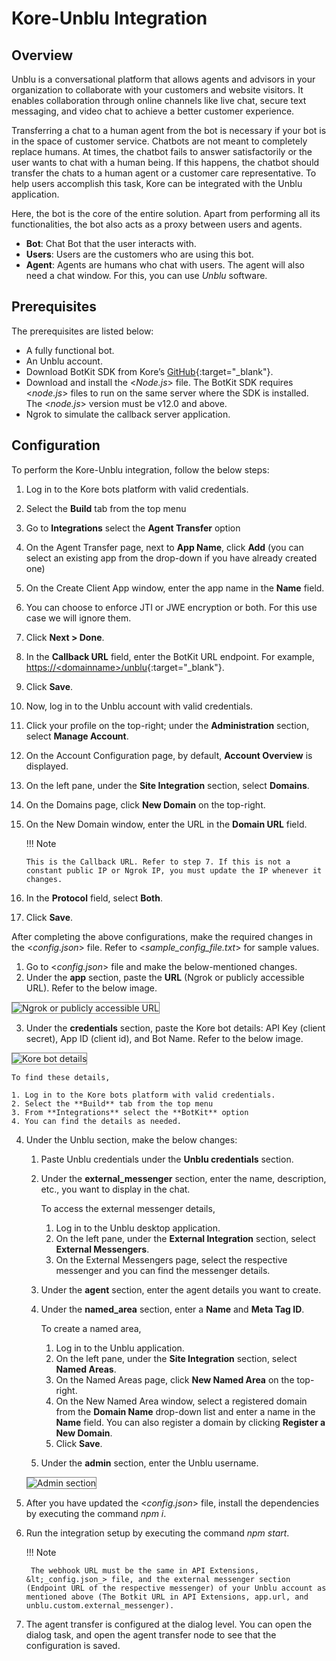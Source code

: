 # Kore-Unblu Integration

## Overview

Unblu is a conversational platform that allows agents and advisors in your organization to collaborate with your customers and website visitors. It enables collaboration through online channels like live chat, secure text messaging, and video chat to achieve a better customer experience.

Transferring a chat to a human agent from the bot is necessary if your bot is in the space of customer service. Chatbots are not meant to completely replace humans. At times, the chatbot fails to answer satisfactorily or the user wants to chat with a human being. If this happens, the chatbot should transfer the chats to a human agent or a customer care representative. To help users accomplish this task, Kore can be integrated with the Unblu application.

Here, the bot is the core of the entire solution. Apart from performing all its functionalities, the bot also acts as a proxy between users and agents.

* **Bot**: Chat Bot that the user interacts with.
* **Users**: Users are the customers who are using this bot.
* **Agent**: Agents are humans who chat with users. The agent will also need a chat window. For this, you can use _Unblu_ software.


## Prerequisites

The prerequisites are listed below:

* A fully functional bot.
* An Unblu account.
* Download BotKit SDK from Kore’s [GitHub](https://github.com/Koredotcom/BotKit){:target="_blank"}.
* Download and install the &lt;_Node.js_> file. The BotKit SDK requires &lt;_node.js_> files to run on the same server where the SDK is installed. The &lt;_node.js_> version must be v12.0 and above.
* Ngrok to simulate the callback server application.


## Configuration

To perform the Kore-Unblu integration, follow the below steps:

1. Log in to the Kore bots platform with valid credentials.
2. Select the **Build** tab from the top menu
3. Go to **Integrations** select the **Agent Transfer** option
4. On the Agent Transfer page, next to **App Name**, click **Add** (you can select an existing app from the drop-down if you have already created one)
5. On the Create Client App window, enter the app name in the **Name** field.
6. You can choose to enforce JTI or JWE encryption or both. For this use case we will ignore them.
7. Click **Next > Done**.
8. In the **Callback URL** field, enter the BotKit URL endpoint. For example, [https://&lt;domainname>/unblu](https://&lt;domainname>/unblu){:target="_blank"}.
9. Click **Save**.
10. Now, log in to the Unblu account with valid credentials.
11. Click your profile on the top-right; under the **Administration** section, select **Manage Account**.
12. On the Account Configuration page, by default, **Account Overview** is displayed.
13. On the left pane, under the **Site Integration** section, select **Domains**.
14. On the Domains page, click **New Domain** on the top-right.
15. On the New Domain window, enter the URL in the **Domain URL** field.  
  
    !!! Note
    
        This is the Callback URL. Refer to step 7. If this is not a constant public IP or Ngrok IP, you must update the IP whenever it changes.

16. In the **Protocol** field, select **Both**.
17. Click **Save**.

After completing the above configurations, make the required changes in the &lt;_config.json_> file. Refer to &lt;_sample_config_file.txt_> for sample values.

1. Go to &lt;_config.json_> file and make the below-mentioned changes.
2. Under the **app** section, paste the **URL** (Ngrok or publicly accessible URL). Refer to the below image.  
<img src="../images/kore-unblu-1.png" alt="Ngrok or publicly accessible URL" title="Ngrok or publicly accessible URL" style="border: 1px solid gray;">

3. Under the **credentials** section, paste the Kore bot details: API Key (client secret), App ID (client id), and Bot Name. Refer to the below image.  
<img src="../images/kore-unblu-2.png" alt="Kore bot details" title="Kore bot details" style="border: 1px solid gray;">  

    To find these details, 

    1. Log in to the Kore bots platform with valid credentials.
    2. Select the **Build** tab from the top menu
    3. From **Integrations** select the **BotKit** option
    4. You can find the details as needed.

4. Under the Unblu section, make the below changes:

    1. Paste Unblu credentials under the **Unblu credentials** section.
    2. Under the **external_messenger** section, enter the name, description, etc., you want to display in the chat.  
      
        To access the external messenger details,
        
        1. Log in to the Unblu desktop application.
        2. On the left pane, under the **External Integration** section, select **External Messengers**.
        3. On the External Messengers page, select the respective messenger and you can find the messenger details.

    3. Under the **agent** section, enter the agent details you want to create.
    4. Under the **named_area**  section, enter a **Name** and **Meta Tag ID**.  
      
        To create a named area,
        
        1. Log in to the Unblu application.
        2. On the left pane, under the **Site Integration** section, select **Named Areas**. 
        3. On the Named Areas page, click **New Named Area** on the top-right.
        4. On the New Named Area window, select a registered domain from the **Domain Name** drop-down list and enter a name in the **Name** field. You can also register a domain by clicking **Register a New Domain**.
        5. Click **Save**.

    5. Under the **admin** section, enter the Unblu username.  
    <img src="../images/kore-unblu-3.png" alt="Admin section" title="Admin section" style="border: 1px solid gray;">

5. After you have updated the &lt;_config.json_> file, install the dependencies by executing the command _npm i_.
6. Run the integration setup by executing the command _npm start_.

    !!! Note
    
        The webhook URL must be the same in API Extensions, &lt;_config.json_> file, and the external messenger section (Endpoint URL of the respective messenger) of your Unblu account as mentioned above (The Botkit URL in API Extensions, app.url, and unblu.custom.external_messenger).

7. The agent transfer is configured at the dialog level. You can open the dialog task, and open the agent transfer node to see that the configuration is saved.